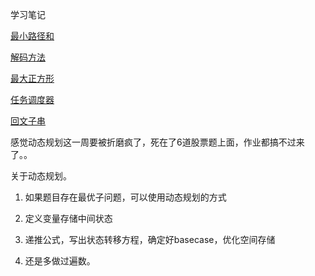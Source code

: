 学习笔记


[最小路径和](https://github.com/luobangkui/algorithm012/edit/master/Week_06/64_minPathSum.py)

[解码方法](https://github.com/luobangkui/algorithm012/edit/master/Week_06/91_longestCommonSubsequence.py)

[最大正方形](https://github.com/luobangkui/algorithm012/edit/master/Week_06/221_maximalSquare.py)

[任务调度器](https://github.com/luobangkui/algorithm012/edit/master/Week_06/621_leastInterval.py)

[回文子串](https://github.com/luobangkui/algorithm012/edit/master/Week_06/647_countSubstrings.py)


感觉动态规划这一周要被折磨疯了，死在了6道股票题上面，作业都搞不过来了。。

关于动态规划。

1. 如果题目存在最优子问题，可以使用动态规划的方式

2. 定义变量存储中间状态

3. 递推公式，写出状态转移方程，确定好basecase，优化空间存储

4. 还是多做过遍数。

